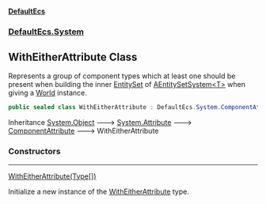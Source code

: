 #### [DefaultEcs](DefaultEcs.md 'DefaultEcs')
### [DefaultEcs.System](DefaultEcs.md#DefaultEcs_System 'DefaultEcs.System')
## WithEitherAttribute Class
Represents a group of component types which at least one should be present when building the inner [EntitySet](EntitySet.md 'DefaultEcs.EntitySet') of [AEntitySetSystem&lt;T&gt;](AEntitySetSystem_T_.md 'DefaultEcs.System.AEntitySetSystem&lt;T&gt;') when giving a [World](World.md 'DefaultEcs.World') instance.  
```csharp
public sealed class WithEitherAttribute : DefaultEcs.System.ComponentAttribute
```

Inheritance [System.Object](https://docs.microsoft.com/en-us/dotnet/api/System.Object 'System.Object') &#129106; [System.Attribute](https://docs.microsoft.com/en-us/dotnet/api/System.Attribute 'System.Attribute') &#129106; [ComponentAttribute](ComponentAttribute.md 'DefaultEcs.System.ComponentAttribute') &#129106; WithEitherAttribute  
### Constructors

***
[WithEitherAttribute(Type[])](WithEitherAttribute_WithEitherAttribute(Type__).md 'DefaultEcs.System.WithEitherAttribute.WithEitherAttribute(System.Type[])')

Initialize a new instance of the [WithEitherAttribute](WithEitherAttribute.md 'DefaultEcs.System.WithEitherAttribute') type.  
